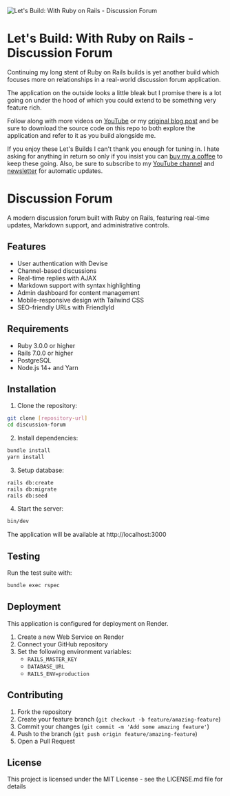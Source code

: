 ![Let's Build: With Ruby on Rails - Discussion Forum](https://i.imgur.com/GA9Azed.jpg)

# Let's Build: With Ruby on Rails - Discussion Forum

Continuing my long stent of Ruby on Rails builds is yet another build which focuses more on relationships in a real-world discussion forum application.

The application on the outside looks a little bleak but I promise there is a lot going on under the hood of which you could extend to be something very feature rich. 

Follow along with more videos on [YouTube](https://www.youtube.com/playlist?list=PL01nNIgQ4uxNkDZNMON-TrzDVNIk3cOz4) or my [original blog post](https://web-crunch.com/lets-build-with-ruby-on-rails-discussion-forum) and be sure to download the source code on this repo to both explore the application and refer to it as you build alongside me.

If you enjoy these Let's Builds I can't thank you enough for tuning in. I hate asking for anything in return so only if you insist you can [buy my a coffee](https://buymeacoff.ee/webcrunch) to keep these going. Also, be sure to subscribe to my [YouTube channel](https://youtube.com/c/webcrunch) and [newsletter](https://web-crunch.com/subscribe) for automatic updates. 

# Discussion Forum

A modern discussion forum built with Ruby on Rails, featuring real-time updates, Markdown support, and administrative controls.

## Features

- User authentication with Devise
- Channel-based discussions
- Real-time replies with AJAX
- Markdown support with syntax highlighting
- Admin dashboard for content management
- Mobile-responsive design with Tailwind CSS
- SEO-friendly URLs with FriendlyId

## Requirements

- Ruby 3.0.0 or higher
- Rails 7.0.0 or higher
- PostgreSQL
- Node.js 14+ and Yarn

## Installation

1. Clone the repository:
```bash
git clone [repository-url]
cd discussion-forum
```

2. Install dependencies:
```bash
bundle install
yarn install
```

3. Setup database:
```bash
rails db:create
rails db:migrate
rails db:seed
```

4. Start the server:
```bash
bin/dev
```

The application will be available at http://localhost:3000

## Testing

Run the test suite with:
```bash
bundle exec rspec
```

## Deployment

This application is configured for deployment on Render.

1. Create a new Web Service on Render
2. Connect your GitHub repository
3. Set the following environment variables:
   - `RAILS_MASTER_KEY`
   - `DATABASE_URL`
   - `RAILS_ENV=production`

## Contributing

1. Fork the repository
2. Create your feature branch (`git checkout -b feature/amazing-feature`)
3. Commit your changes (`git commit -m 'Add some amazing feature'`)
4. Push to the branch (`git push origin feature/amazing-feature`)
5. Open a Pull Request

## License

This project is licensed under the MIT License - see the LICENSE.md file for details 
